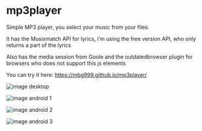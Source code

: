 # mp3player
Simple MP3 player, you select your music from your files.

It has the Musixmatch API for lyrics, i'm using the free version API, who only returns a part of the lyrics

Also has the media session from Goole and the outdatedbrowser plugin for browsers who does not support this js elements

You can try it here: https://mbg999.github.io/mp3player/

![image desktop](https://gyazo.com/40a5903d14b683adf83a1c6ea1f0719f)

![image android 1](https://gyazo.com/f064ac59c09038aa991ec940def5746a)

![image android 2](https://gyazo.com/3cf96dbf7da7eddc79ef7b0a678f6c68)

![image android 3](https://gyazo.com/6011d34a478bc33fba6b86e8e3b6ff52)
